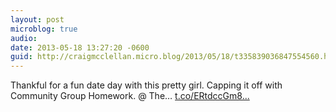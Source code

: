 ```yaml
---
layout: post
microblog: true
audio: 
date: 2013-05-18 13:27:20 -0600
guid: http://craigmcclellan.micro.blog/2013/05/18/t335839036847554560.html
---
```

Thankful for a fun date day with this pretty girl. Capping it off with Community Group Homework. @ The… [t.co/ERtdccGm8...](http://t.co/ERtdccGm8I)
